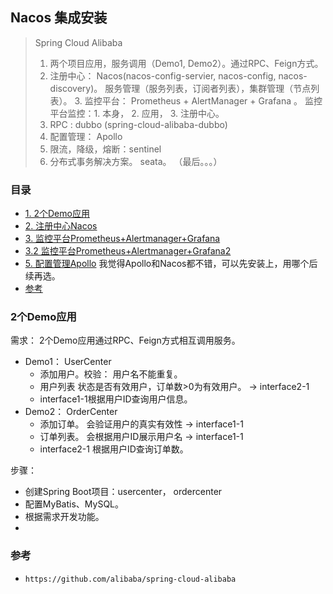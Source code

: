 ## Nacos 集成安装

> Spring Cloud Alibaba
> 1. 两个项目应用，服务调用（Demo1, Demo2）。通过RPC、Feign方式。
> 2. 注册中心： Nacos(nacos-config-servier, nacos-config, nacos-discovery)。 服务管理（服务列表，订阅者列表），集群管理（节点列表）。
>     3. 监控平台： Prometheus + AlertManager + Grafana 。 监控平台监控：1. 本身， 2. 应用， 3. 注册中心。
> 4. RPC : dubbo (spring-cloud-alibaba-dubbo)
> 5. 配置管理： Apollo
> 6. 限流，降级，熔断：sentinel
> 7. 分布式事务解决方案。 seata。 （最后。。。）

### 目录
* [1. 2个Demo应用](#2个Demo应用)
* [2. 注册中心Nacos](Nacos-Install-single.md)
* [3. 监控平台Prometheus+Alertmanager+Grafana](../Prometheus/Prometheus-install2.md)
* [3.2 监控平台Prometheus+Alertmanager+Grafana2](../Docker/Docker-demo20191230.md)
* [5. 配置管理Apollo](../Apollo/Apollo-install.md) 我觉得Apollo和Nacos都不错，可以先安装上，用哪个后续再选。
* [参考](#参考)

### 2个Demo应用
需求： 2个Demo应用通过RPC、Feign方式相互调用服务。
* Demo1： UserCenter
    * 添加用户。校验： 用户名不能重复。
	* 用户列表 状态是否有效用户，订单数>0为有效用户。 -> interface2-1
	* interface1-1根据用户ID查询用户信息。
* Demo2： OrderCenter
    * 添加订单。 会验证用户的真实有效性 -> interface1-1
    * 订单列表。 会根据用户ID展示用户名 -> interface1-1
    * interface2-1 根据用户ID查询订单数。

步骤：
* 创建Spring Boot项目：usercenter， ordercenter
* 配置MyBatis、MySQL。
* 根据需求开发功能。
* 

### 参考
* `https://github.com/alibaba/spring-cloud-alibaba`
